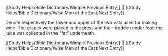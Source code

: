 [[Study Helps/Bible Dictionary/Wimple|Previous Entry]]  ||  [[Study Helps/Bible Dictionary/Wise Men of the East|Next Entry]]

 Denote respectively the lower and upper of the two vats used for making wine. The grapes were placed in the press and then trodden under foot; the juice was collected in the "fat" underneath.

[[Study Helps/Bible Dictionary/Wimple|Previous Entry]]  ||  [[Study Helps/Bible Dictionary/Wise Men of the East|Next Entry]]